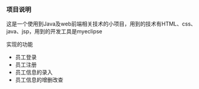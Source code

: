 ### 项目说明
这是一个使用到Java及web前端相关技术的小项目，用到的技术有HTML、css、java、jsp，用到的开发工具是myeclipse

实现的功能

- 员工登录
- 员工注册
- 员工信息的录入
- 员工信息的增删改查
